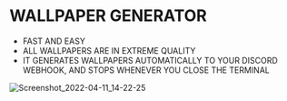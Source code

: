 # WALLPAPER GENERATOR

* FAST AND EASY
* ALL WALLPAPERS ARE IN EXTREME QUALITY 
* IT GENERATES WALLPAPERS AUTOMATICALLY TO YOUR DISCORD WEBHOOK, AND STOPS WHENEVER YOU CLOSE THE TERMINAL

![Screenshot_2022-04-11_14-22-25](https://user-images.githubusercontent.com/102387043/162836030-8fee2268-d782-493a-b288-ec7057014c95.jpg)
